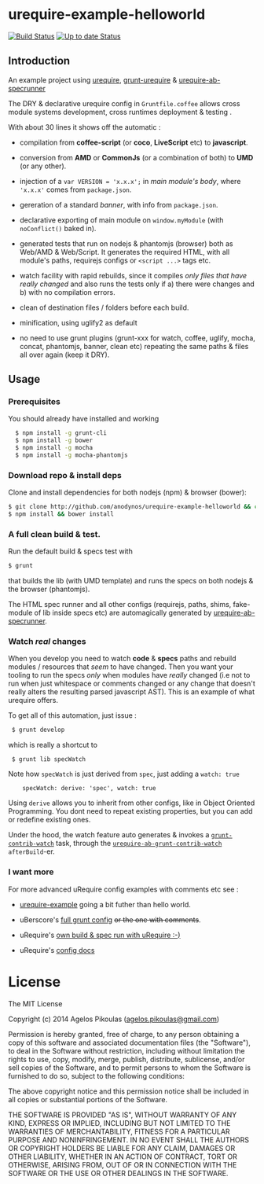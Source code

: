 # urequire-example-helloworld

[![Build Status](https://travis-ci.org/anodynos/urequire-example-helloworld.png)](https://travis-ci.org/anodynos/urequire-example-helloworld)
[![Up to date Status](https://david-dm.org/anodynos/urequire-example-helloworld.png)](https://david-dm.org/anodynos/urequire-example-helloworld.png)

## Introduction

An example project using [urequire](http://urequire.org), [grunt-urequire](https://github.com/aearly/grunt-urequire) & [urequire-ab-specrunner](https://github.com/anodynos/urequire-ab-specrunner)

The DRY & declarative urequire config in `Gruntfile.coffee` allows cross module systems development, cross runtimes deployment & testing .

With about 30 lines it shows off the automatic :

* compilation from **coffee-script** (or **coco**, **LiveScript** etc) to **javascript**.

* conversion from **AMD** or **CommonJs** (or a combination of both) to **UMD** (or any other).

* injection of a `var VERSION = 'x.x.x';` in *main module's body*, where `'x.x.x'` comes from `package.json`.

* gereration of a standard *banner*, with info from `package.json`.

* declarative exporting of main module on `window.myModule` (with `noConflict()` baked in).

* generated tests that run on nodejs & phantomjs (browser) both as Web/AMD & Web/Script. It generates the required HTML, with all module's paths, requirejs configs or `<script ...>` tags etc.

* watch facility with rapid rebuilds, since it compiles *only files that have really changed* and also runs the tests only if a) there were changes and b) with no compilation errors.

* clean of destination files / folders before each build.

* minification, using uglify2 as default

* no need to use grunt plugins (grunt-xxx for watch, coffee, uglify, mocha, concat, phantomjs, banner, clean etc) repeating the same paths & files all over again (keep it DRY).

## Usage

### Prerequisites

You should already have installed and working

```bash
  $ npm install -g grunt-cli
  $ npm install -g bower
  $ npm install -g mocha
  $ npm install -g mocha-phantomjs
```

### Download repo & install deps

Clone and install dependencies for both nodejs (npm) & browser (bower):

```bash
$ git clone http://github.com/anodynos/urequire-example-helloworld && cd urequire-example-helloworld
$ npm install && bower install
```

### A full clean build & test.

Run the default build & specs test with

```bash
$ grunt
```

that builds the lib (with UMD template) and runs the specs on both nodejs & the browser (phantomjs).

The HTML spec runner and all other configs (requirejs, paths, shims, fake-module of lib inside specs etc) are automagically generated by [urequire-ab-specrunner](https://github.com/anodynos/urequire-ab-specrunner).

### Watch *real* changes

When you develop you need to watch **code** & **specs** paths and rebuild modules / resources that _seem_ to have changed. Then you want your tooling to run the specs *only* when modules have _really_ changed (i.e not to run when just whitespace or comments changed or any change that doesn't really alters the resulting parsed javascript AST). This is an example of what urequire offers.

To get all of this automation, just issue :

```bash
 $ grunt develop
```

which is really a shortcut to

```
 $ grunt lib specWatch
```

Note how `specWatch` is just derived from `spec`, just adding a `watch: true`

```
    specWatch: derive: 'spec', watch: true
```

Using `derive` allows you to inherit from other configs, like in Object Oriented Programming. You dont need to repeat existing properties, but you can add or redefine existing ones.

Under the hood, the watch feature auto generates & invokes a [`grunt-contrib-watch`](https://github.com/gruntjs/grunt-contrib-watch) task, through the [`urequire-ab-grunt-contrib-watch`](https://github.com/anodynos/urequire-ab-grunt-contrib-watch]) `afterBuild`-er.

### I want more

For more advanced uRequire config examples with comments etc see :

* [urequire-example](https://github.com/anodynos/urequire-example) going a bit futher than hello world.

* uBerscore's [full grunt config](https://github.com/anodynos/uBerscore) ~~or the one with comments~~.

* uRequire's [own build & spec run with uRequire :-)](https://github.com/anodynos/uRequire/blob/master/Gruntfile.coffee)

* uRequire's [config docs](https://github.com/anodynos/uRequire/blob/master/source/code/config/MasterDefaultsConfig.coffee.md)

# License

The MIT License

Copyright (c) 2014 Agelos Pikoulas (agelos.pikoulas@gmail.com)

Permission is hereby granted, free of charge, to any person
obtaining a copy of this software and associated documentation
files (the "Software"), to deal in the Software without
restriction, including without limitation the rights to use,
copy, modify, merge, publish, distribute, sublicense, and/or sell
copies of the Software, and to permit persons to whom the
Software is furnished to do so, subject to the following
conditions:

The above copyright notice and this permission notice shall be
included in all copies or substantial portions of the Software.

THE SOFTWARE IS PROVIDED "AS IS", WITHOUT WARRANTY OF ANY KIND,
EXPRESS OR IMPLIED, INCLUDING BUT NOT LIMITED TO THE WARRANTIES
OF MERCHANTABILITY, FITNESS FOR A PARTICULAR PURPOSE AND
NONINFRINGEMENT. IN NO EVENT SHALL THE AUTHORS OR COPYRIGHT
HOLDERS BE LIABLE FOR ANY CLAIM, DAMAGES OR OTHER LIABILITY,
WHETHER IN AN ACTION OF CONTRACT, TORT OR OTHERWISE, ARISING
FROM, OUT OF OR IN CONNECTION WITH THE SOFTWARE OR THE USE OR
OTHER DEALINGS IN THE SOFTWARE.